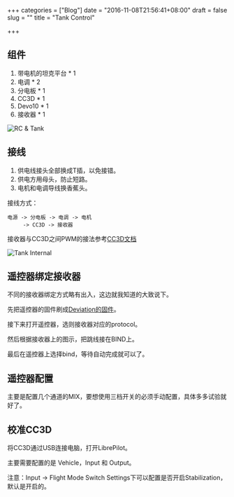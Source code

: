 +++
categories = ["Blog"]
date = "2016-11-08T21:56:41+08:00"
draft = false
slug = ""
title = "Tank Control"

+++

## 组件

1. 带电机的坦克平台 * 1
1. 电调             * 2
1. 分电板           * 1
1. CC3D             * 1
1. Devo10           * 1
1. 接收器           * 1

![RC & Tank](/images/2016/11/tank-control-1.jpg)

## 接线

1. 供电线接头全部换成T插，以免接错。
2. 供电方用母头，防止短路。
3. 电机和电调导线换香蕉头。

接线方式：

```
电源 -> 分电板 -> 电调 -> 电机
     -> CC3D -> 接收器
```

接收器与CC3D之间PWM的接法参考[CC3D文档](https://librepilot.atlassian.net/wiki/display/LPDOC/CC+Hardware+Configuration)

![Tank Internal](/images/2016/11/tank-control-2.jpg)


## 遥控器绑定接收器

不同的接收器绑定方式略有出入，这边就我知道的大致说下。

先把遥控器的固件刷成[Deviation的固件](http://www.deviationtx.com/)。

接下来打开遥控器，选则接收器对应的protocol。

然后根据接收器上的图示，把跳线接在BIND上。

最后在遥控器上选择bind，等待自动完成就可以了。


## 遥控器配置

主要是配置几个通道的MIX，要想使用三档开关的必须手动配置，具体多多试验就好了。


## 校准CC3D

将CC3D通过USB连接电脑，打开LibrePilot。

主要需要配置的是 Vehicle，Input 和 Output。

注意：Input -> Flight Mode Switch Settings下可以配置是否开启Stabilization，默认是开启的。
